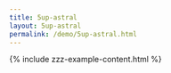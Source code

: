 ```yaml
---
title: 5up-astral
layout: 5up-astral
permalink: /demo/5up-astral.html
---
```

{% include zzz-example-content.html %}
